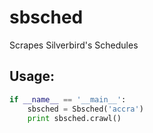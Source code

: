 sbsched
=======
Scrapes Silverbird's Schedules

Usage: 
------

```python
if __name__ == '__main__':
	sbsched = Sbsched('accra')
	print sbsched.crawl()
```

